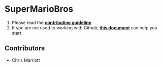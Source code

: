 # SuperMarioBros

1. Please read the [**contributing guideline**](https://github.com/algorithm0r/SuperMarioBros/blob/hungvu/contributing-guideline/CONTRIBUTING.md).
2. If you are not used to working with Github, [**this document**](https://docs.google.com/document/d/13WRzgPMP47IBP73waEkci6VTWjvDfcB2IsqHmMnPz6g/edit) can help you start.

## Contributors

- Chris Marriott
